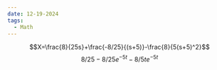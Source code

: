 ```yaml
---
date: 12-19-2024
tags:
  - Math
---
```

$$X=\frac{8}{25s}+\frac{-8/25}{(s+5)}-\frac{8}{5(s+5)^2}$$
$$8/25-8/25e^{-5t}-8/5te^{-5t}$$